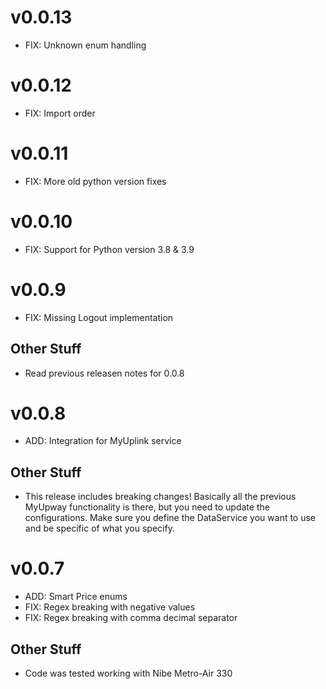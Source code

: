 # v0.0.13

- FIX: Unknown enum handling

# v0.0.12

- FIX: Import order

# v0.0.11

- FIX: More old python version fixes

# v0.0.10

- FIX: Support for Python version 3.8 & 3.9

# v0.0.9

- FIX: Missing Logout implementation

## Other Stuff

- Read previous releasen notes for 0.0.8

# v0.0.8

- ADD: Integration for MyUplink service

## Other Stuff

- This release includes breaking changes! Basically all the previous MyUpway functionality is there, but you need to update the configurations. Make sure you define the DataService you want to use and be specific of what you specify.

# v0.0.7

- ADD: Smart Price enums
- FIX: Regex breaking with negative values
- FIX: Regex breaking with comma decimal separator

## Other Stuff

- Code was tested working with Nibe Metro-Air 330
